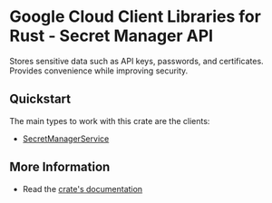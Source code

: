 # Google Cloud Client Libraries for Rust - Secret Manager API

<!-- Code generated by sidekick. DO NOT EDIT. -->

Stores sensitive data such as API keys, passwords, and certificates.
Provides convenience while improving security.

## Quickstart

The main types to work with this crate are the clients:

* [SecretManagerService](https://docs.rs/secretmanager-openapi-v1/latest/secretmanager-openapi-v1/client/struct.SecretManagerService.html)

## More Information

* Read the [crate's documentation](https://docs.rs/secretmanager-openapi-v1/latest/secretmanager-openapi-v1)

